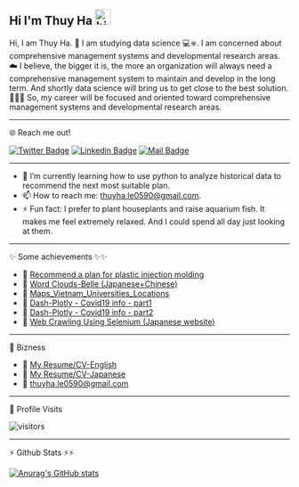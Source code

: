 ## Hi I'm Thuy Ha <img src="https://user-images.githubusercontent.com/1303154/88677602-1635ba80-d120-11ea-84d8-d263ba5fc3c0.gif" width="28px" height="28px" alt="hi">

Hi, I am Thuy Ha. 🐳
I am studying data science 💻⎈.
I am concerned about comprehensive management systems and developmental research areas. ☁️
I believe, the bigger it is, the more an organization will always need a comprehensive management system to maintain and develop in the long term. And shortly data science will bring us to get close to the best solution. 📝💖🎉
So, my career will be focused and oriented toward comprehensive management systems and developmental research areas.

---
🌐 Reach me out! 

[![Twitter Badge](https://img.shields.io/badge/-@ThuyHa-1ca0f1?style=flat&labelColor=1ca0f1&logo=twitter&logoColor=white&link=https://twitter.com/ThuyHa_LE)](https://twitter.com/ThuyHa_LE)
[![Linkedin Badge](https://img.shields.io/badge/-ThuyHa-0e76a8?style=flat&labelColor=0e76a8&logo=linkedin&logoColor=white)](https://www.linkedin.com/in/thuyha-le-10694710b/) 
[![Mail Badge](https://img.shields.io/badge/-ThuyHa-c0392b?style=flat&labelColor=c0392b&logo=gmail&logoColor=white)](mailto:thuyha.le0590@gmail.com)

---
- 🔭 I’m currently learning how to use python to analyze historical data to recommend the next most suitable plan.
- 📫 How to reach me: thuyha.le0590@gmail.com.
- ⚡ Fun fact: I prefer to plant houseplants and raise aquarium fish. It makes me feel extremely relaxed. And I could spend all day just looking at them.
----
✨ Some achievements ✨✨
- 📎 [Recommend a plan for plastic injection molding](https://github.com/ThuyHaLE/ThuyHaLE/blob/main/Recommendation_production_planning.ipynb)
- 📎 [Word Clouds-Belle (Japanese+Chinese)](https://github.com/ThuyHaLE/ThuyHaLE/blob/main/Word_Clouds_Belle_(Japanese%2BChinese).ipynb)
- 📎 [Maps_Vietnam_Universities_Locations](https://github.com/ThuyHaLE/ThuyHaLE/blob/main/Maps_Vietnam_Universities_Locations.ipynb)
- 📎 [Dash-Plotly - Covid19 info - part1](https://github.com/ThuyHaLE/ThuyHaLE/blob/main/Dash_Plotly_Covid19_info_part1.ipynb)
- 📎 [Dash-Plotly - Covid19 info - part2](https://github.com/ThuyHaLE/ThuyHaLE/blob/main/Dash_Plotly_Covid19_info_part2.ipynb)
- 📎 [Web Crawling Using Selenium (Japanese website)](https://github.com/ThuyHaLE/ThuyHaLE/blob/main/Web_Crawling_Using_Selenium.ipynb)
---

🏢 Bizness
- 📎 [My Resume/CV-English](https://mega.nz/file/tt1jSL6C#d5kax8N8CHbmjJ4nSbSK9JS1RoXZNeR1P5enNRgK6gA)
- 📎 [My Resume/CV-Japanese](https://mega.nz/file/19FngTIQ#oBO2Qo5vzWVUgwmgeGyMqv4rRzJ7pxkM-bokdCc0Ivg)
- 📧 thuyha.le0590@gmail.com
---
👀 Profile Visits 

![visitors](https://visitor-badge.glitch.me/badge?page_id=ThuyHa_Le.ThuyHa_Le)

---

⚡ Github Stats ⚡⚡

[![Anurag's GitHub stats](https://github-readme-stats.vercel.app/api?username=ThuyHaLE&hide=contribs,prs&theme=tokyonight)](https://github.com/anuraghazra/github-readme-stats)

